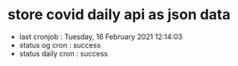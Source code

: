 # store covid daily api as json data

- last cronjob : Tuesday, 16 February 2021 12:14:03
- status og cron : success
- status daily cron : success
      
      